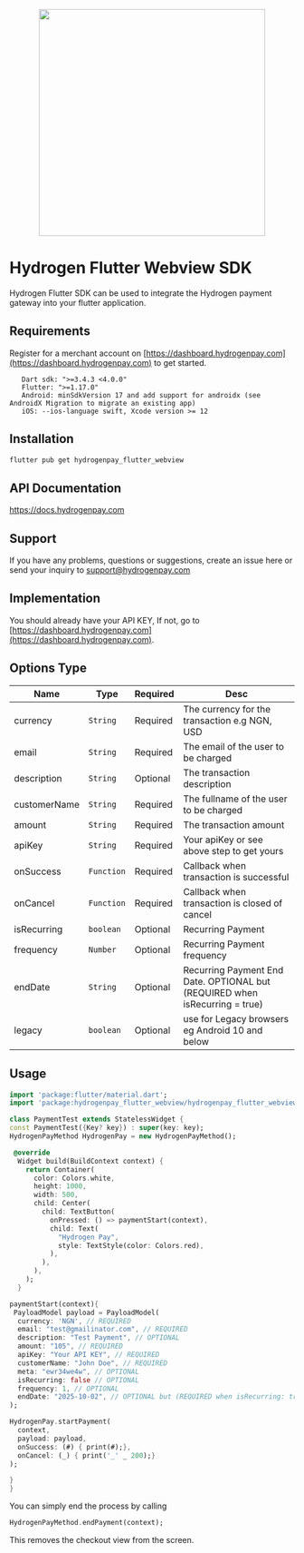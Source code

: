 <p align="center">
<img width="400" valign="top" src="https://hydrogenshared.blob.core.windows.net/shared/hydrogen-logo.png" data-canonical-src="https://hydrogenshared.blob.core.windows.net/shared/hydrogen-logo.png" style="max-width:100%; ">
</p>
 
# Hydrogen Flutter Webview SDK
 
Hydrogen Flutter SDK can be used to integrate the Hydrogen payment gateway into your flutter application.
 
## Requirements
 
Register for a merchant account on [https://dashboard.hydrogenpay.com](https://dashboard.hydrogenpay.com) to get started.
 
```
   Dart sdk: ">=3.4.3 <4.0.0"
   Flutter: ">=1.17.0"
   Android: minSdkVersion 17 and add support for androidx (see AndroidX Migration to migrate an existing app)
   iOS: --ios-language swift, Xcode version >= 12
```
 
 ## Installation

```bash
flutter pub get hydrogenpay_flutter_webview
```
 
## API Documentation
 
https://docs.hydrogenpay.com

 
## Support

If you have any problems, questions or suggestions, create an issue here or send your inquiry to support@hydrogenpay.com
 
## Implementation

You should already have your API KEY, If not, go to [https://dashboard.hydrogenpay.com](https://dashboard.hydrogenpay.com).
 
## Options Type

| Name         | Type       | Required | Desc                                                                        |
| ------------ | ---------- | -------- | --------------------------------------------------------------------------- |
| currency     | `String`   | Required | The currency for the transaction e.g NGN, USD                               |
| email        | `String`   | Required | The email of the user to be charged                                         |
| description  | `String`   | Optional | The transaction description                                                 |
| customerName | `String`   | Required | The fullname of the user to be charged                                      |
| amount       | `String`   | Required | The transaction amount                                                      |
| apiKey        | `String`   | Required | Your apiKey or see above step to get yours                                   |
| onSuccess    | `Function` | Required | Callback when transaction is successful                                     |
| onCancel     | `Function` | Required | Callback when transaction is closed of cancel                               |
| isRecurring  | `boolean`  | Optional | Recurring Payment                                                           |
| frequency    | `Number`   | Optional | Recurring Payment frequency                                                 |
| endDate      | `String`   | Optional | Recurring Payment End Date. OPTIONAL but (REQUIRED when isRecurring = true) |
| legacy       | `boolean`   | Optional | use for Legacy browsers eg Android 10 and below |

 
## Usage
 
```dart
import 'package:flutter/material.dart';
import 'package:hydrogenpay_flutter_webview/hydrogenpay_flutter_webview.dart';

class PaymentTest extends StatelessWidget {
const PaymentTest({Key? key}) : super(key: key);
HydrogenPayMethod HydrogenPay = new HydrogenPayMethod();

 @override
  Widget build(BuildContext context) {
    return Container(
      color: Colors.white,
      height: 1000,
      width: 500,
      child: Center(
        child: TextButton(
          onPressed: () => paymentStart(context),
          child: Text(
            "Hydrogen Pay",
            style: TextStyle(color: Colors.red),
          ),
        ),
      ),
    );
  }

paymentStart(context){
 PayloadModel payload = PayloadModel(
  currency: 'NGN', // REQUIRED
  email: "test@gmailinator.com", // REQUIRED
  description: "Test Payment", // OPTIONAL
  amount: "105", // REQUIRED
  apiKey: "Your API KEY", // REQUIRED
  customerName: "John Doe", // REQUIRED
  meta: "ewr34we4w", // OPTIONAL
  isRecurring: false // OPTIONAL
  frequency: 1, // OPTIONAL
  endDate: "2025-10-02", // OPTIONAL but (REQUIRED when isRecurring: true)
);

HydrogenPay.startPayment(
  context, 
  payload: payload,
  onSuccess: (#) { print(#);}, 
  onCancel: (_) { print('_' _ 200);}
);

}
}

````

You can simply end the process by calling

```dart
HydrogenPayMethod.endPayment(context);
````

This removes the checkout view from the screen.


